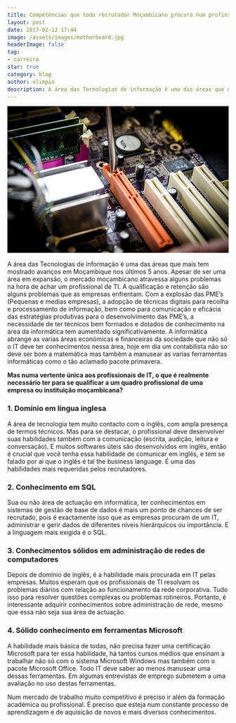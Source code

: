 ```yaml
---
title: Competências que todo recrutador Moçambicano procura num profissional de IT
layout: post
date: 2017-02-12 17:44
image: /assets/images/motherboard.jpg
headerImage: false
tag:
- carreira
star: true
category: blog
author: olimpio
description: A área das Tecnologias de informação é uma das áreas que mais tem mostrado avanços em Moçambique nos últimos 5 anos.
---
```


![Motherboard](/assets/images/motherboard.jpg)

A área das Tecnologias de informação é uma das áreas que mais tem mostrado avanços em Moçambique nos últimos 5 anos. Apesar de ser uma área em expansão, o mercado moçambicano atravessa alguns problemas na hora de achar um profissional de TI. A qualificação e retenção são alguns problemas que as empresas enfrentam. Com a explosão das PME’s (Pequenas e medias empresas), a adopção de técnicas digitais para recolha e processamento de informação, bem como para comunicação e eficácia das estratégias produtivas para o desenvolvimento das PME’s, a necessidade de ter técnicos bem formados e dotados de conhecimento na área da informática tem aumentado significativamente. A informática abrange as varias áreas económicas e financeiras da sociedade que não só o IT deve ter conhecimentos nessa área, hoje em dia um contabilista não so deve ser bom a matemática mas também a manusear as varias ferramentas informáticas como o tão aclamado pacote primavera.

**Mas numa vertente única aos profissionais de IT, o que é realmente necessário ter para se qualificar a um quadro profissional de uma empresa ou instituição moçambicana?**

### 1. Domínio em língua inglesa
A área de tecnologia tem muito contacto com o inglês, com ampla presença de termos técnicos. Mas para se destacar, o profissional deve desenvolver suas habilidades também com a comunicação (escrita, audição, leitura e conversação). E muitos softwares úteis são desenvolvidos em inglês, então é crucial que você tenha essa habilidade de comunicar em inglês, e tem se falado por ai que o inglês é tal the business language. É uma das habilidades mais requeridas pelos recrutadores.

### 2. Conhecimento em SQL
Sua ou não área de actuação em informática, ter conhecimentos em sistemas de gestão de base de dados é mais um ponto de chances de ser recrutado, pois é exactamente isso que as empresas procuram de um IT, administrar e gerir dados de diferentes níveis hierárquicos ou importância. E a linguagem mais exigida é o SQL.

### 3. Conhecimentos sólidos em administração de redes de computadores
Depois de domínio de inglês, é a habilidade mais procurada em IT pelas empresas. Muitos esperam que os profissionais de TI resolvam os problemas diários com relação ao funcionamento da rede corporativa. Tudo isso para resolver questões complexas ou problemas rotineiros. Portanto, é interessante adquirir conhecimentos sobre administração de rede, mesmo que essa não seja sua área de actuação.

### 4. Sólido conhecimento em ferramentas Microsoft
A habilidade mais básica de todas, não precisa fazer uma certificação Microsoft para ter essa habilidade, há tantos cursos médios que ensinam a trabalhar não só com o sistema Microsoft Windows mas também com o pacote Microsoft Office. Todo IT deve saber ao menos manusear uma dessas ferramentas. Em algumas entrevistas de emprego submetem a uma avaliação no uso destas ferramentas.

Num mercado de trabalho muito competitivo é preciso ir além da formação académica ou profissional. É preciso que esteja num constante processo de aprendizagem e de aquisição de novos e mais diversos conhecimentos.
